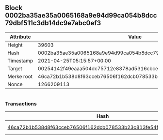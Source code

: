 ## Block 0002ba35ae35a0065168a9e94d99ca054b8dcc79dbf511c3db14dc9e7abc0ef3

Attribute | Value
--- | ---
Height | 39603
Hash | 0002ba35ae35a0065168a9e94d99ca054b8dcc79dbf511c3db14dc9e7abc0ef3
Timestamp | 2021-04-25T05:15:57+00:00
Target | 00254142f49eaaa504dc75712e8378ad5316cbcead634704b3734b6271167cc4
Merke root | 46ca72b1b538d8f63cceb76506f162dcb078533b23c813fe54fe476b66c09e39
Nonce | 1266209113

```

```

### Transactions

Hash | Amount
--- | ---
[46ca72b1b538d8f63cceb76506f162dcb078533b23c813fe54fe476b66c09e39](46ca72b1b538d8f63cceb76506f162dcb078533b23c813fe54fe476b66c09e39.md) | 10.00000000 SKEPTI 
